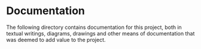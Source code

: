 # Documentation

The following directory contains documentation for this project, both in textual writings, diagrams, drawings and other means of documentation that was deemed to add value to the project.
